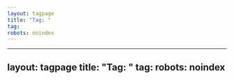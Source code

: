 ```yaml
---
layout: tagpage
title: "Tag: "
tag: 
robots: noindex
---
```

---
layout: tagpage
title: "Tag: "
tag: 
robots: noindex
---

